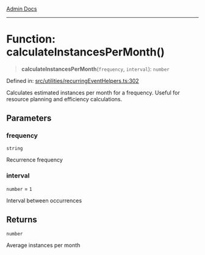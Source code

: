 [Admin Docs](/)

***

# Function: calculateInstancesPerMonth()

> **calculateInstancesPerMonth**(`frequency`, `interval`): `number`

Defined in: [src/utilities/recurringEventHelpers.ts:302](https://github.com/gautam-divyanshu/talawa-api/blob/22f85ff86fcf5f38b53dcdb9fe90ab33ea32d944/src/utilities/recurringEventHelpers.ts#L302)

Calculates estimated instances per month for a frequency.
Useful for resource planning and efficiency calculations.

## Parameters

### frequency

`string`

Recurrence frequency

### interval

`number` = `1`

Interval between occurrences

## Returns

`number`

Average instances per month
